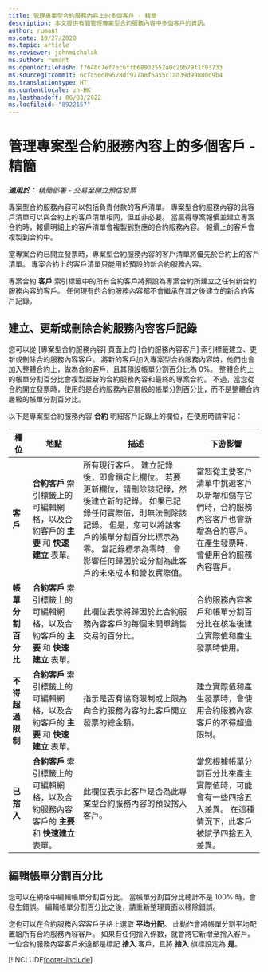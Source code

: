 ```yaml
---
title: 管理專案型合約服務內容上的多個客戶 - 精簡
description: 本文提供有關管理專案型合約服務內容中多個客戶的資訊。
author: rumant
ms.date: 10/27/2020
ms.topic: article
ms.reviewer: johnmichalak
ms.author: rumant
ms.openlocfilehash: f7648c7ef7ec6ffb68932552a0c25b79f1f93733
ms.sourcegitcommit: 6cfc50d89528df977a8f6a55c1ad39d99800d9b4
ms.translationtype: HT
ms.contentlocale: zh-HK
ms.lasthandoff: 06/03/2022
ms.locfileid: "8922157"
---
```

# <a name="manage-multiple-customers-on-project-based-contract-lines---lite"></a>管理專案型合約服務內容上的多個客戶 - 精簡

_**適用於：** 精簡部署 - 交易至開立預估發票_

專案型合約服務內容可以包括負責付款的客戶清單。 專案型合約服務內容的此客戶清單可以與合約上的客戶清單相同，但並非必要。 當贏得專案報價並建立專案合約時，報價明細上的客戶清單會複製到對應的合約服務內容。 報價上的客戶會複製到合約中。

當專案合約已開立發票時，專案型合約服務內容的客戶清單將優先於合約上的客戶清單。 專案合約上的客戶清單只能用於預設的新合約服務內容。

專案合約 **客戶** 索引標籤中的所有合約客戶將預設為專案合約所建立之任何新合約服務內容的客戶。 任何現有的合約服務內容都不會繼承在其之後建立的新合約客戶記錄。

## <a name="create-update-or-delete-a-contract-line-customer-record"></a>建立、更新或刪除合約服務內容客戶記錄

您可以從 [專案型合約服務內容] 頁面上的 [合約服務內容客戶] 索引標籤建立、更新或刪除合約服務內容客戶。 將新的客戶加入專案型合約服務內容時，他們也會加入整體合約上，做為合約客戶，且其預設帳單分割百分比為 0%。 整體合約上的帳單分割百分比會複製至新的合約服務內容和最終的專案合約。 不過，當您從合約開立發票時，使用的是合約服務內容層級的帳單分割百分比，而不是整體合約層級的帳單分割百分比。

以下是專案型合約服務內容 **合約** 明細客戶記錄上的欄位，在使用時請牢記：

| 欄位 | 地點 | 描述 | 下游影響 |
| --- | --- | --- | --- |
| **客戶** | **合約客戶** 索引標籤上的可編輯網格，以及合約客戶的 **主要** 和 **快速建立** 表單。 | 所有現行客戶。 建立記錄後，即會鎖定此欄位。 若要更新欄位，請刪除該記錄，然後建立新的記錄。 如果已記錄任何實際值，則無法刪除該記錄。 但是，您可以將該客戶的帳單分割百分比標示為零。 當記錄標示為零時，會影響任何歸因於或分割為此客戶的未來成本和營收實際值。 | 當您從主要客戶清單中挑選客戶以新增和儲存它們時，合約服務內容客戶也會新增為合約客戶。 在產生發票時，會使用合約服務內容客戶。 |
| **帳單分割百分比** | **合約客戶** 索引標籤上的可編輯網格，以及合約客戶的 **主要** 和 **快速建立** 表單。 | 此欄位表示將歸因於此合約服務內容客戶的每個未開單銷售交易的百分比。 | 合約服務內容客戶和帳單分割百分比在核准後建立實際值和產生發票時使用。 |
| **不得超過限制** | **合約客戶** 索引標籤上的可編輯網格，以及合約客戶的 **主要** 和 **快速建立** 表單。 | 指示是否有協商限制或上限為向合約服務內容的此客戶開立發票的總金額。 | 建立實際值和產生發票時，會使用合約服務內容客戶的不得超過限制。 |
| **已捨入** | **合約客戶** 索引標籤上的可編輯網格，以及合約服務內容客戶的 **主要** 和 **快速建立** 表單。 | 此欄位表示此客戶是否為此專案型合約服務內容的預設捨入客戶。 | 當您根據帳單分割百分比來產生實際值時，可能會有一些四捨五入差異。 在這種情況下，此客戶被賦予四捨五入差異。 |

## <a name="edit-billing-split-percentages"></a>編輯帳單分割百分比

您可以在網格中編輯帳單分割百分比。 當帳單分割百分比總計不是 100% 時，會發生錯誤。 編輯帳單分割百分比之後，請重新整理頁面以移除錯誤。

您也可以在合約服務內容客戶子格上選取 **平均分配**。 此動作會將帳單分割平均配置給所有合約服務內容客戶。 如果有任何捨入係數，就會將它新增至捨入客戶。 一位合約服務內容客戶永遠都是標記 **捨入** 客戶，且將 **捨入** 旗標設定為 **是**。


[!INCLUDE[footer-include](../../includes/footer-banner.md)]
